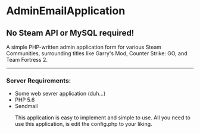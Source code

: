 # AdminEmailApplication
<h2>No Steam API or MySQL required!</h2>
A simple PHP-written admin application form for various Steam Communities, surrounding titles like Garry's Mod, Counter Strike: GO, and Team Fortress 2.

----------------------------
<h3>Server Requirements:</h3>
<ul>
<li>Some web sevrer application (duh...)</li>
<li>PHP 5.6</li>
<li>Sendmail</li>

<p>This application is easy to implement and simple to use. All you need to use this application, is edit the config.php to your liking.</p>
